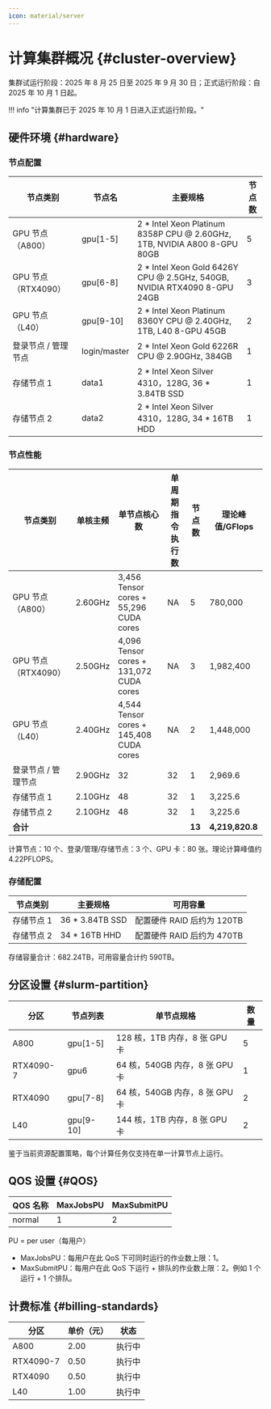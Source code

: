 ```yaml
---
icon: material/server
---
```


# 计算集群概况 {#cluster-overview}

集群试运行阶段：2025 年 8 月 25 日至 2025 年 9 月 30 日；正式运行阶段：自 2025 年 10 月 1 日起。

!!! info "计算集群已于 2025 年 10 月 1 日进入正式运行阶段。"

## 硬件环境 {#hardware}

### 节点配置

| 节点类别            | 节点名          | 主要规格                                                                     | 节点数 |
|-----------------|--------------|--------------------------------------------------------------------------|-----|
| GPU 节点（A800）    | gpu[1-5]     | 2 * Intel Xeon Platinum 8358P CPU @ 2.60GHz, 1TB, NVIDIA A800 8-GPU 80GB | 5   |
| GPU 节点（RTX4090） | gpu[6-8]     | 2 * Intel Xeon Gold 6426Y CPU @ 2.5GHz, 540GB, NVIDIA RTX4090 8-GPU 24GB | 3   |
| GPU 节点（L40）     | gpu[9-10]    | 2 * Intel Xeon Platinum 8360Y CPU @ 2.40GHz, 1TB, L40 8-GPU 45GB         | 2   |
| 登录节点 / 管理节点     | login/master | 2 * Intel Xeon Gold 6226R CPU @ 2.90GHz, 384GB                           | 1   |
| 存储节点 1          | data1        | 2 \* Intel Xeon Silver 4310，128G, 36 \* 3.84TB SSD                       | 1   |
| 存储节点 2          | data2        | 2 \* Intel Xeon Silver 4310，128G, 34 \* 16TB HDD                         | 1   |

### 节点性能

| 节点类别            | 单核主频    | 单节点核心数                                  | 单周期指令执行数 | 节点数    | 理论峰值/GFlops     |
|-----------------|---------|-----------------------------------------|----------|--------|-----------------|
| GPU 节点（A800）    | 2.60GHz | 3,456 Tensor cores + 55,296 CUDA cores  | NA       | 5      | 780,000         |
| GPU 节点（RTX4090） | 2.50GHz | 4,096 Tensor cores + 131,072 CUDA cores | NA       | 3      | 1,982,400       |
| GPU 节点（L40）     | 2.40GHz | 4,544 Tensor cores + 145,408 CUDA cores | NA       | 2      | 1,448,000       |
| 登录节点 / 管理节点     | 2.90GHz | 32                                      | 32       | 1      | 2,969.6         |
| 存储节点 1          | 2.10GHz | 48                                      | 32       | 1      | 3,225.6         |
| 存储节点 2          | 2.10GHz | 48                                      | 32       | 1      | 3,225.6         |
| **合计**          |         |                                         |          | **13** | **4,219,820.8** |

计算节点：10 个、登录/管理/存储节点：3 个、GPU 卡：80 张。理论计算峰值约 4.22PFLOPS。

### 存储配置

| 节点类别   | 主要规格            | 可用容量                |
|--------|-----------------|---------------------|
| 存储节点 1 | 36 * 3.84TB SSD | 配置硬件 RAID 后约为 120TB |
| 存储节点 2 | 34 * 16TB HHD   | 配置硬件 RAID 后约为 470TB |

存储容量合计：682.24TB，可用容量合计约 590TB。

## 分区设置 {#slurm-partition}

| 分区        | 节点列表      | 单节点规格                   | 数量 |
|-----------|-----------|-------------------------|----|
| A800      | gpu[1-5]  | 128 核，1TB 内存，8 张 GPU 卡  | 5  |
| RTX4090-7 | gpu6      | 64 核，540GB 内存，8 张 GPU 卡 | 1  |
| RTX4090   | gpu[7-8]  | 64 核，540GB 内存，8 张 GPU 卡 | 2  |
| L40       | gpu[9-10] | 144 核，1TB 内存，8 张 GPU 卡  | 2  |

鉴于当前资源配置策略，每个计算任务仅支持在单一计算节点上运行。

## QOS 设置 {#QOS}

| QOS 名称 | MaxJobsPU | MaxSubmitPU |
|--------|-----------|-------------|
| normal | 1         | 2           |

PU = per user（每用户）

- MaxJobsPU：每用户在此 QoS 下可同时运行的作业数上限：1。
- MaxSubmitPU：每用户在此 QoS 下运行 + 排队的作业数上限：2。例如 1 个运行 + 1 个排队。

## 计费标准 {#billing-standards}

| 分区        | 单价（元） | 状态  |
|-----------|-------|-----|
| A800      | 2.00  | 执行中 |
| RTX4090-7 | 0.50  | 执行中 |
| RTX4090   | 0.50  | 执行中 |
| L40       | 1.00  | 执行中 |
